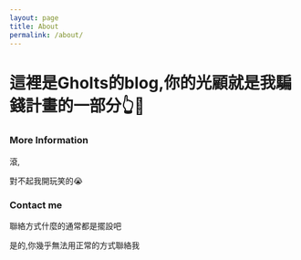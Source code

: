 ```yaml
---
layout: page
title: About
permalink: /about/
---
```


這裡是Gholts的blog,你的光顧就是我騙錢計畫的一部分👆🥸
====

### More Information

滾,  




對不起我開玩笑的😭

### Contact me

聯絡方式什麼的通常都是擺設吧  



  

是的,你幾乎無法用正常的方式聯絡我

